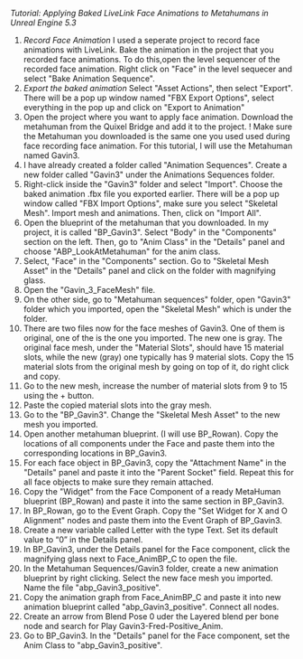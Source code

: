 _Tutorial: Applying Baked LiveLink Face Animations to Metahumans in Unreal Engine 5.3_

1. _Record Face Animation_
I used a seperate project to record face animations with LiveLink. Bake the animation in the project that you recorded face animations. To do this,open the level sequencer of the recorded face animation. Right click on "Face" in the level sequecer and select "Bake Animation Sequence".
2. _Export the baked animation_
 Select "Asset Actions", then select "Export". There will be a pop up window named "FBX Export Options", select everything in the pop up and click on "Export to Animation"
3. Open the project where you want to apply face animation. Download the metahuman from the Quixel Bridge and add it to the project. 
! Make sure the Metahuman you downloaded is the same one you used used during face recording face animation. 
For this tutorial, I will use the Metahuman named Gavin3.
4. I have already created a folder called "Animation Sequences". Create a new folder called "Gavin3" under the Animations Sequences folder. 
5. Right-click inside the "Gavin3" folder and select "Import". Choose the baked animation .fbx file you exported earlier. 
There will be a pop up window called "FBX Import Options", make sure you select "Skeletal Mesh". Import mesh and animations. Then, click on "Import All". 
6. Open the blueprint of the metahuman that you downloaded. In my project, it is called "BP_Gavin3". Select "Body" in the "Components" section on the left. 
Then, go to "Anim Class" in the "Details" panel and choose "ABP_LookAtMetahuman" for the anim class. 
7. Select, "Face" in the "Components" section. Go to "Skeletal Mesh Asset" in the "Details" panel and click on the folder with magnifying glass. 
8. Open the "Gavin_3_FaceMesh" file. 
9. On the other side, go to "Metahuman sequences" folder, open "Gavin3" folder which you imported, open the "Skeletal Mesh" which is under the folder.
10. There are two files now for the face meshes of Gavin3. One of them is original, one of the is the one you imported. The new one is gray. The original face mesh, under the "Material Slots", should have 15 material slots, while the new (gray) one typically has 9 material slots. 
Copy the 15 material slots from the original mesh by going on top of it, do right click and copy. 
11. Go to the new mesh, increase the number of material slots from 9 to 15 using the + button. 
12. Paste the copied material slots into the gray mesh.  
13. Go to the "BP_Gavin3". Change the "Skeletal Mesh Asset" to the new mesh you imported.
14. Open another metahuman blueprint. (I will use BP_Rowan).
Copy the locations of all components under the Face and paste them into the corresponding locations in BP_Gavin3.
15. For each face object in BP_Gavin3, copy the "Attachment Name" in the "Details" panel and paste it into the "Parent Socket" field.
Repeat this for all face objects to make sure they remain attached.
16. Copy the "Widget" from the Face Component of a ready MetaHuman blueprint (BP_Rowan) and paste it into the same section in BP_Gavin3.
17. In BP_Rowan, go to the Event Graph. Copy the "Set Widget for X and O Alignment" nodes and paste them into the Event Graph of BP_Gavin3.
18. Create a new variable called Letter with the type Text. Set its default value to “0” in the Details panel.
19. In BP_Gavin3, under the Details panel for the Face component, click the magnifying glass next to Face_AnimBP_C to open the file.
20. In the Metahuman Sequences/Gavin3 folder, create a new animation blueprint by right clicking. Select the new face mesh you imported.  Name the file "abp_Gavin3_positive".
21. Copy the animation graph from Face_AnimBP_C and paste it into new animation blueprint called "abp_Gavin3_positive". Connect all nodes.
22. Create an arrow from Blend Pose 0 uder the Layered blend per bone node and search for Play Gavin3-Fred-Positive_Anim.  
23. Go to BP_Gavin3. In the "Details" panel for the Face component, set the Anim Class to "abp_Gavin3_positive".